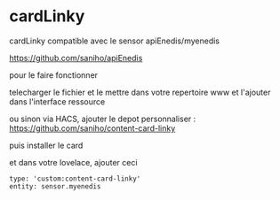 # cardLinky
cardLinky compatible avec le sensor apiEnedis/myenedis

https://github.com/saniho/apiEnedis

pour le faire fonctionner 

telecharger le fichier et le mettre dans votre repertoire www et l'ajouter dans l'interface ressource

ou sinon via HACS, ajouter le depot personnaliser : https://github.com/saniho/content-card-linky

puis installer le card

et dans votre lovelace, ajouter ceci

````
type: 'custom:content-card-linky'
entity: sensor.myenedis
````
